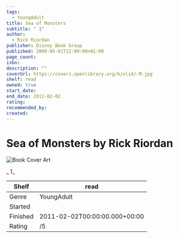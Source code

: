 ```yaml
---
tags:
  - YoungAdult
title: Sea of Monsters
subtitle: " 1"
author:
  - Rick Riordan
publisher: Disney Book Group
published: 2009-05-01T22:00:00+01:00
page_count: 
isbn: 
description: ""
coverUrl: https://covers.openlibrary.org/b/olid/-M.jpg
shelf: read
owned: true
start_date: 
end_date: 2011-02-02
rating: 
recommended_by: 
created: 
---
```


# Sea of Monsters by Rick Riordan

![Book Cover Art](https://covers.openlibrary.org/b/olid/-M.jpg)

_ 1_

| Shelf | read |
| --- | --- |
| Genre | YoungAdult |
| Started |  |
| Finished | 2011-02-02T00:00:00.000+00:00 |
| Rating | /5 |

